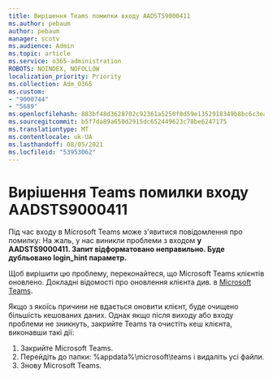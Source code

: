 ```yaml
---
title: Вирішення Teams помилки входу AADSTS9000411
ms.author: pebaum
author: pebaum
manager: scotv
ms.audience: Admin
ms.topic: article
ms.service: o365-administration
ROBOTS: NOINDEX, NOFOLLOW
localization_priority: Priority
ms.collection: Adm_O365
ms.custom:
- "9000744"
- "5689"
ms.openlocfilehash: 883bf48d3628702c92361a5250f0d59e1352918349b8bc6c3eae5a948b72fc57
ms.sourcegitcommit: b5f7da89a650d2915dc652449623c78be6247175
ms.translationtype: MT
ms.contentlocale: uk-UA
ms.lasthandoff: 08/05/2021
ms.locfileid: "53953062"
---
```

# <a name="addressing-teams-sign-in-error-aadsts9000411"></a>Вирішення Teams помилки входу AADSTS9000411

Під час входу в Microsoft Teams може з'явитися повідомлення про помилку: На жаль, у нас виникли проблеми з входом **у AADSTS9000411. Запит відформатовано неправильно. Буде дубльовано login_hint параметр.**

Щоб вирішити цю проблему, переконайтеся, що Microsoft Teams клієнтів оновлено. Докладні відомості про оновлення клієнта див. в [Microsoft Teams](https://support.office.com/article/Update-Microsoft-Teams-535a8e4b-45f0-4f6c-8b3d-91bca7a51db1).

Якщо з якоїсь причини не вдається оновити клієнт, буде очищено більшість кешованих даних. Однак якщо після виходу або входу проблеми не зникнуть, закрийте Teams та очистіть кеш клієнта, виконавши такі дії:
1. Закрийте Microsoft Teams.
2. Перейдіть до папки: %appdata%\microsoft\teams і видаліть усі файли.
3. Знову Microsoft Teams.
